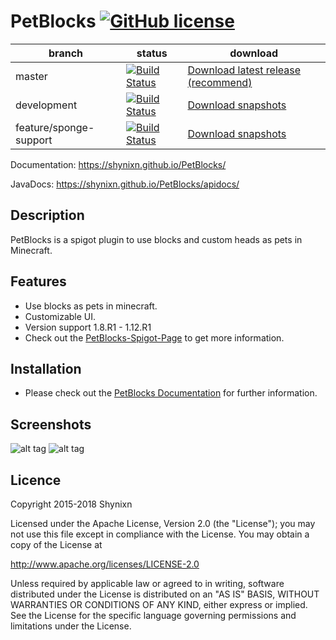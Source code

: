 # PetBlocks [![GitHub license](https://img.shields.io/badge/license-Apache%20License%202.0-blue.svg)](https://raw.githubusercontent.com/Shynixn/PetBlocks/master/LICENSE)

| branch                 | status        | download      |
| -------------          | --------------| --------------| 
| master                 | [![Build Status](https://travis-ci.org/Shynixn/PetBlocks.svg?branch=master)](https://travis-ci.org/Shynixn/PetBlocks) |[Download latest release (recommend)](https://github.com/Shynixn/PetBlocks/releases)|
| development            | [![Build Status](https://travis-ci.org/Shynixn/PetBlocks.svg?branch=workflow)](https://travis-ci.org/Shynixn/PetBlocks) | [Download snapshots](https://oss.sonatype.org/content/repositories/snapshots/com/github/shynixn/petblocks/petblocks-bukkit-plugin/) |
| feature/sponge-support | [![Build Status](https://travis-ci.org/Shynixn/PetBlocks.svg?branch=feature%2Fsponge-support)](https://travis-ci.org/Shynixn/PetBlocks) | [Download snapshots](https://oss.sonatype.org/content/repositories/snapshots/com/github/shynixn/petblocks/petblocks-sponge-plugin/) |


Documentation: https://shynixn.github.io/PetBlocks/

JavaDocs: https://shynixn.github.io/PetBlocks/apidocs/

## Description

PetBlocks is a spigot plugin to use blocks and custom heads as pets in Minecraft.

## Features

* Use blocks as pets in minecraft.
* Customizable UI.
* Version support 1.8.R1 - 1.12.R1
* Check out the [PetBlocks-Spigot-Page](https://www.spigotmc.org/resources/petblocks-mysql-bungeecord-customizeable-gui-1-8-1-9-1-10-1-11.12056/) to get more information. 

## Installation

* Please check out the [PetBlocks Documentation](https://shynixn.github.io/PetBlocks/) for further information.

## Screenshots

![alt tag](http://www.mediafire.com/convkey/2c79/3c4a0jhycshdd2zzg.jpg)
![alt tag](http://www.mediafire.com/convkey/697e/ddk043hgdj57d7jzg.jpg)

## Licence

Copyright 2015-2018 Shynixn

Licensed under the Apache License, Version 2.0 (the "License");
you may not use this file except in compliance with the License.
You may obtain a copy of the License at

   http://www.apache.org/licenses/LICENSE-2.0

Unless required by applicable law or agreed to in writing, software
distributed under the License is distributed on an "AS IS" BASIS,
WITHOUT WARRANTIES OR CONDITIONS OF ANY KIND, either express or implied.
See the License for the specific language governing permissions and
limitations under the License.